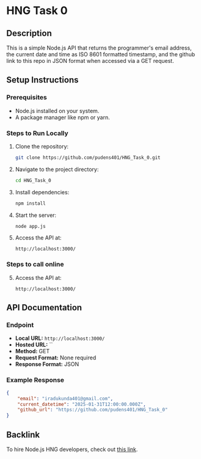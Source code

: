 # HNG Task 0

## Description
This is a simple Node.js API that returns the programmer's email address, the current date and time as ISO 8601 formatted timestamp, and the github link to this repo in JSON format when accessed via a GET request.

## Setup Instructions
### Prerequisites
- Node.js installed on your system.
- A package manager like npm or yarn.

### Steps to Run Locally
1. Clone the repository:
   ```sh
   git clone https://github.com/pudens401/HNG_Task_0.git
   ```
2. Navigate to the project directory:
   ```sh
   cd HNG_Task_0
   ```
3. Install dependencies:
   ```sh
   npm install
   ```
4. Start the server:
   ```sh
   node app.js
   ```
5. Access the API at:
   ```
   http://localhost:3000/
   ```

### Steps to call online
5. Access the API at:
   ```
   http://localhost:3000/
   ```

## API Documentation
### Endpoint
- **Local URL:** `http://localhost:3000/`
- **Hosted URL:** ``
- **Method:** GET
- **Request Format:** None required
- **Response Format:** JSON

### Example Response
```json
{
    "email": "iradukunda401@gmail.com",
    "current_datetime": "2025-01-31T12:00:00.000Z",
    "github_url": "https://github.com/pudens401/HNG_Task_0"
}
```

## Backlink
To hire Node.js HNG developers, check out [this link](https://hng.tech/hire/nodejs-developers).

